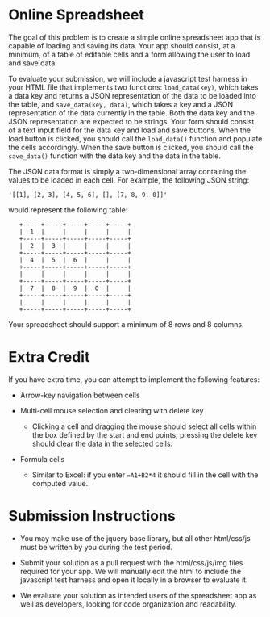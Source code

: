# Online Spreadsheet

The goal of this problem is to create a simple online spreadsheet app that is
capable of loading and saving its data. Your app should consist, at a minimum,
of a table of editable cells and a form allowing the user to load and save data.

To evaluate your submission, we will include a javascript test harness in your
HTML file that implements two functions: `load_data(key)`, which takes a data key
and returns a JSON representation of the data to be loaded into the table, and
`save_data(key, data)`, which takes a key and a JSON representation of the data
currently in the table. Both the data key and the JSON representation are
expected to be strings. Your form should consist of a text input field for the
data key and load and save buttons. When the load button is clicked, you should
call the `load_data()` function and populate the cells accordingly. When the save
button is clicked, you should call the `save_data()` function with the data key
and the data in the table.

The JSON data format is simply a two-dimensional array containing the values
to be loaded in each cell. For example, the following JSON string:

`'[[1], [2, 3], [4, 5, 6], [], [7, 8, 9, 0]]'`

would represent the following table:

```
   +-----+-----+-----+-----+-----+
   |  1  |     |     |     |     |
   +-----+-----+-----+-----+-----+
   |  2  |  3  |     |     |     |
   +-----+-----+-----+-----+-----+
   |  4  |  5  |  6  |     |     |
   +-----+-----+-----+-----+-----+
   |     |     |     |     |     |
   +-----+-----+-----+-----+-----+
   |  7  |  8  |  9  |  0  |     |
   +-----+-----+-----+-----+-----+
   |     |     |     |     |     |
   +-----+-----+-----+-----+-----+
```

Your spreadsheet should support a minimum of 8 rows and 8 columns.

# Extra Credit

If you have extra time, you can attempt to implement the following features:

- Arrow-key navigation between cells

- Multi-cell mouse selection and clearing with delete key

  - Clicking a cell and dragging the mouse should select all cells within
    the box defined by the start and end points; pressing the delete key
    should clear the data in the selected cells.

- Formula cells
  - Similar to Excel: if you enter `=A1+B2*4` it should fill in the cell with
    the computed value.

# Submission Instructions

- You may make use of the jquery base library, but all other html/css/js must
  be written by you during the test period.

- Submit your solution as a pull request with the html/css/js/img files required
  for your app. We will manually edit the html to include the javascript
  test harness and open it locally in a browser to evaluate it.

- We evaluate your solution as intended users of the spreadsheet app as well
  as developers, looking for code organization and readability.

